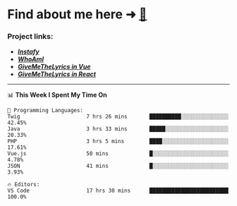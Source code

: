 # Find about me here ➜ [🧑](https://pauabella.dev)

### Project links:
- ***[Instafy](https://instafy.me)***
- ***[WhoAmI](https://pauabella.dev)***
- ***[GiveMeTheLyrics in Vue](https://lyrics.pauabella.dev)***
- ***[GiveMeTheLyrics in React](https://pauabella.dev/GiveMeTheLyrics)***

---
<!--START_SECTION:waka-->
📊 **This Week I Spent My Time On** 

```text
💬 Programming Languages: 
Twig                     7 hrs 26 mins       ██████████░░░░░░░░░░░░░░░   42.45% 
Java                     3 hrs 33 mins       █████░░░░░░░░░░░░░░░░░░░░   20.33% 
PHP                      3 hrs 5 mins        ████░░░░░░░░░░░░░░░░░░░░░   17.61% 
Vue.js                   50 mins             █░░░░░░░░░░░░░░░░░░░░░░░░   4.78% 
JSON                     41 mins             █░░░░░░░░░░░░░░░░░░░░░░░░   3.93%

🔥 Editors: 
VS Code                  17 hrs 30 mins      █████████████████████████   100.0%

```


<!--END_SECTION:waka-->
